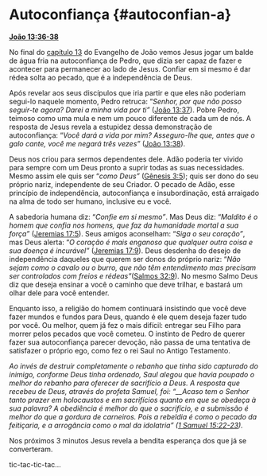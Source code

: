 # Autoconfiança {#autoconfian-a}

[**João 13:36-38**](http://bibliaonline.com.br/acf/jo/13/36-38)

No final do [capítulo 13](http://bibliaonline.com.br/acf/jo/13) do Evangelho de João vemos Jesus jogar um balde de água fria na autoconfiança de Pedro, que dizia ser capaz de fazer e acontecer para permanecer ao lado de Jesus. Confiar em si mesmo é dar rédea solta ao pecado, que é a independência de Deus.

Após revelar aos seus discípulos que iria partir e que eles não poderiam segui-lo naquele momento, Pedro retruca: “_Senhor, por que não posso seguir-te agora? Darei a minha vida por ti”_ ([João 13:37](http://bibliaonline.com.br/acf/jo/13/37)). Pobre Pedro, teimoso como uma mula e nem um pouco diferente de cada um de nós. A resposta de Jesus revela a estupidez dessa demonstração de autoconfiança: “_Você dará a vida por mim? Asseguro-lhe que, antes que o galo cante, você me negará três vezes”_ ([João 13:38](http://bibliaonline.com.br/acf/jo/13/38)).

Deus nos criou para sermos dependentes dele. Adão poderia ter vivido para sempre com um Deus pronto a suprir todas as suas necessidades. Mesmo assim ele quis ser “_como Deus”_ ([Gênesis 3:5](http://bibliaonline.com.br/acf/gn/3/5)); quis ser dono do seu próprio nariz, independente de seu Criador. O pecado de Adão, esse princípio de independência, autoconfiança e insubordinação, está arraigado na alma de todo ser humano, inclusive eu e você.

A sabedoria humana diz: “_Confie em si mesmo”_. Mas Deus diz: “_Maldito é o homem que confia nos homens, que faz da humanidade mortal a sua força”_ ([Jeremias 17:5](http://bibliaonline.com.br/acf/jr/17/5)). Seus amigos aconselham: “_Siga o seu coração”_, mas Deus alerta: “_O coração é mais enganoso que qualquer outra coisa e sua doença é incurável”_ ([Jeremias 17:9](http://bibliaonline.com.br/acf/jr/17/9)). Deus desdenha do desejo de independência daqueles que querem ser donos do próprio nariz: “_Não sejam como o cavalo ou o burro, que não têm entendimento mas precisam ser controlados com freios e rédeas”_([Salmos 32:9](http://bibliaonline.com.br/acf/sl/32/9)). No mesmo Salmo Deus diz que deseja ensinar a você o caminho que deve trilhar, e bastará um olhar dele para você entender.

Enquanto isso, a religião do homem continuará insistindo que você deve fazer mundos e fundos para Deus, quando é ele quem deseja fazer tudo por você. Ou melhor, quem já fez o mais difícil: entregar seu Filho para morrer pelos pecados que você cometeu. O instinto de Pedro de querer fazer sua autoconfiança parecer devoção, não passa de uma tentativa de satisfazer o próprio ego, como fez o rei Saul no Antigo Testamento.

_Ao invés de destruir completamente o rebanho que tinha sido capturado do inimigo, conforme Deus tinha ordenado, Saul alegou que havia poupado o melhor do rebanho para oferecer de sacrifício a Deus. A resposta que recebeu de Deus, através do profeta Samuel, foi: “__Acaso tem o Senhor tanto prazer em holocaustos e em sacrifícios quanto em que se obedeça à sua palavra? A obediência é melhor do que o sacrifício, e a submissão é melhor do que a gordura de carneiros. Pois a rebeldia é como o pecado da feitiçaria, e a arrogância como o mal da idolatria” (_[_1 Samuel 15:22-23_](http://bibliaonline.com.br/acf/1sm/15/22-23)_)._

Nos próximos 3 minutos Jesus revela a bendita esperança dos que já se converteram.

tic-tac-tic-tac...